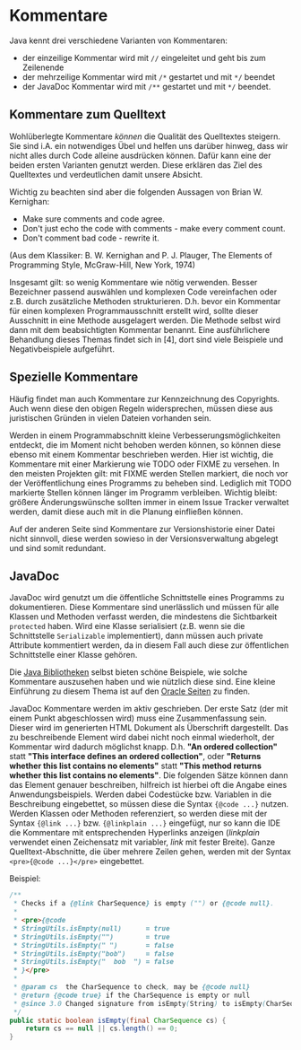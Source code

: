 # Kommentare

Java kennt drei verschiedene Varianten von Kommentaren:
 - der einzeilige Kommentar wird mit `//` eingeleitet und geht bis zum Zeilenende
 - der mehrzeilige Kommentar wird mit `/*` gestartet und mit `*/` beendet
 - der JavaDoc Kommentar wird mit `/**` gestartet und mit `*/` beendet. 
      
## Kommentare zum Quelltext

Wohlüberlegte Kommentare *können* die Qualität des Quelltextes steigern. Sie sind i.A. ein notwendiges Übel und 
helfen uns darüber hinweg, dass wir nicht alles durch Code alleine ausdrücken können. Dafür kann eine der beiden
ersten Varianten genutzt werden. Diese erklären das Ziel des Quelltextes und verdeutlichen damit unsere Absicht.

Wichtig zu beachten sind aber die folgenden Aussagen von Brian W. Kernighan:
 - Make sure comments and code agree.
 - Don't just echo the code with comments - make every comment count.
 - Don't comment bad code - rewrite it.

(Aus dem Klassiker: B. W. Kernighan and P. J. Plauger, The Elements of Programming Style, McGraw-Hill, New York, 1974)

Insgesamt gilt: so wenig Kommentare wie nötig verwenden. Besser Bezeichner passend auswählen und komplexen Code vereinfachen oder
z.B. durch zusätzliche Methoden strukturieren. D.h. bevor ein Kommentar für einen komplexen
Programmausschnitt erstellt wird, sollte dieser Ausschnitt in eine Methode ausgelagert werden. Die Methode selbst wird dann
mit dem beabsichtigten Kommentar benannt. Eine ausführlichere Behandlung dieses Themas findet sich in [4], dort
sind  viele Beispiele und Negativbeispiele aufgeführt.


## Spezielle Kommentare

Häufig findet man auch Kommentare zur Kennzeichnung des Copyrights. Auch wenn diese den obigen Regeln widersprechen,
müssen diese aus juristischen Gründen in vielen Dateien vorhanden sein.
 
Werden in einem Programmabschnitt kleine Verbesserungsmöglichkeiten entdeckt, die im Moment nicht behoben werden können,
so können diese ebenso mit einem Kommentar beschrieben werden. Hier ist wichtig, die Kommentare mit einer Markierung
wie TODO oder FIXME zu versehen. In den meisten Projekten gilt: mit FIXME werden Stellen markiert, die noch vor
der Veröffentlichung eines Programms zu beheben sind. Lediglich mit TODO markierte Stellen können länger im Programm
verbleiben. Wichtig bleibt: größere Änderungswünsche sollten immer in einem Issue Tracker verwaltet werden, damit diese
auch mit in die Planung einfließen können.

Auf der anderen Seite sind Kommentare zur Versionshistorie einer Datei nicht sinnvoll, diese werden sowieso in der
Versionsverwaltung abgelegt und sind somit redundant. 

## JavaDoc

JavaDoc wird genutzt um die öffentliche Schnittstelle eines Programms zu dokumentieren. Diese Kommentare sind unerlässlich 
und müssen für alle Klassen und Methoden verfasst werden, die mindestens die Sichtbarkeit `protected` haben. Wird eine Klasse
serialisiert (z.B. wenn sie die Schnittstelle `Serializable` implementiert), dann müssen auch
private Attribute kommentiert werden, da in diesem Fall auch diese zur öffentlichen Schnittstelle einer Klasse gehören. 

Die [Java Bibliotheken](http://docs.oracle.com/javase/8/docs/api/) selbst bieten schöne Beispiele, wie solche Kommentare 
auszusehen haben und wie nützlich diese sind. Eine kleine Einführung zu diesem Thema ist auf den
[Oracle Seiten](http://www.oracle.com/technetwork/java/javase/documentation/javadoc-137458.html) zu finden.

JavaDoc Kommentare werden im aktiv geschrieben. Der erste Satz (der mit einem Punkt abgeschlossen wird) muss eine
Zusammenfassung sein. Dieser wird im generierten HTML Dokument als Überschrift dargestellt. Das zu beschreibende Element 
wird dabei nicht noch einmal wiederholt, der Kommentar wird dadurch möglichst knapp.
D.h. **"An ordered collection"** statt **"This interface defines an ordered collection"**, oder 
**"Returns whether this list contains no elements"** statt **"This method returns whether this list contains no elements"**.
Die folgenden Sätze können dann das Element genauer beschreiben, hilfreich ist hierbei oft die Angabe eines 
Anwendungsbeispiels. Werden dabei Codestücke bzw. Variablen in die Beschreibung eingebettet, so müssen diese die Syntax 
`{@code ...}` nutzen. Werden Klassen oder Methoden referenziert, so werden diese mit der Syntax `{@link ...}` bzw. 
`{@linkplain ...}` eingefügt, nur so kann die IDE die Kommentare mit entsprechenden Hyperlinks anzeigen (*linkplain* verwendet
einen Zeichensatz mit variabler, *link* mit fester Breite). 
Ganze Quelltext-Abschnitte, die über mehrere Zeilen gehen, werden mit der Syntax `<pre>{@code ...}</pre>` eingebettet.

Beispiel:

```java
/**
 * Checks if a {@link CharSequence} is empty ("") or {@code null}.
 *
 * <pre>{@code
 * StringUtils.isEmpty(null)      = true
 * StringUtils.isEmpty("")        = true
 * StringUtils.isEmpty(" ")       = false
 * StringUtils.isEmpty("bob")     = false
 * StringUtils.isEmpty("  bob  ") = false
 * }</pre>
 *
 * @param cs  the CharSequence to check, may be {@code null}
 * @return {@code true} if the CharSequence is empty or null
 * @since 3.0 Changed signature from isEmpty(String) to isEmpty(CharSequence)
 */
public static boolean isEmpty(final CharSequence cs) {
    return cs == null || cs.length() == 0;
}

```
